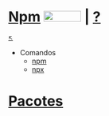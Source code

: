 # [Npm](https://www.npmjs.com/) <image src="../../../../imgs/nodejs-npm-icon.svg" height="22" width="75"/> \| [?](about.md) 

<sub>[:arrow_upper_left:](../../nodejs/readme.md)<sub>

-  Comandos
    - [npm](cnpm.md)
    - [npx](cnpx.md)
#   [Pacotes](../../../../npm/readme.md)